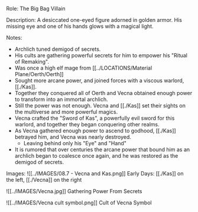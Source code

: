 Role: The Big Bag Villain

Description: A desiccated one-eyed figure adorned in golden armor. His missing eye and one of his hands glows with a magical light.

Notes: 
- Archlich tuned demigod of secrets.
- His cults are gathering powerful secrets for him to empower his "Ritual of Remaking".
- Was once a high elf mage from [[../LOCATIONS/Material Plane/Oerth/Oerth]]
- Sought more arcane power, and joined forces with a viscous warlord, [[./Kas]].
- Together they conquered all of Oerth and Vecna obtained enough power to transform into an immortal archlich. 
- Still the power was not enough. Vecna and [[./Kas]] set their sights on the multiverse and more powerful magics.
- Vecna crafted the "Sword of Kas", a powerfully evil sword for this warlord, and together they began conquering other realms. 
- As Vecna gathered enough power to ascend to godhood, [[./Kas]] betrayed him, and Vecna was nearly destroyed.
	- Leaving behind only his "Eye" and "Hand"
- It is rumored that over centuries the arcane power that bound him as an archlich began to coalesce once again, and he was restored as the demigod of secrets. 

Images:
![[../IMAGES/08.7 - Vecna and Kas.png]]
Early Days: [[./Kas]] on the left, [[./Vecna]] on the right

![[../IMAGES/Vecna.jpg]]
Gathering Power From Secrets


![[../IMAGES/Vecna cult symbol.png]]
Cult of Vecna Symbol


